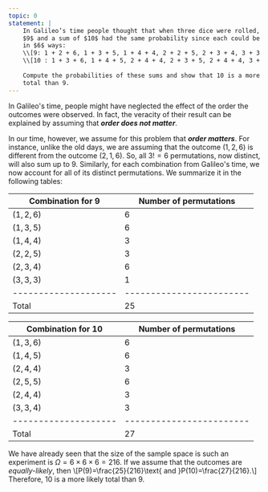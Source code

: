 ```yaml
---
topic: 0
statement: |
    In Galileo’s time people thought that when three dice were rolled, a sum of
    $9$ and a sum of $10$ had the same probability since each could be obtained
    in $6$ ways: 
    \\[9: 1 + 2 + 6, 1 + 3 + 5, 1 + 4 + 4, 2 + 2 + 5, 2 + 3 + 4, 3 + 3 + 3\\]
    \\[10 : 1 + 3 + 6, 1 + 4 + 5, 2 + 4 + 4, 2 + 3 + 5, 2 + 4 + 4, 3 + 3 + 4\\]
    
    Compute the probabilities of these sums and show that 10 is a more likely
    total than 9.
---
```

In Galileo's time, people might have neglected the effect of the order the
outcomes were observed. In fact, the veracity of their result can be explained
by assuming that ***order does not matter***. 

In our time, however, we assume for this problem that ***order matters***. For
instance, unlike the old days, we are assuming that the outcome $(1,2,6)$ is
different from the outcome $(2,1,6)$. So, all $3!=6$ permutations, now distinct,
will also sum up to $9$. Similarly, for each combination from Galileo's time, we
now account for all of its distinct permutations. We summarize it in the
following tables:

| Combination for $9$ | Number of permutations |
| --------------------| ---------------------- |
| $(1,2,6)$           | $6$                    |
| $(1,3,5)$           | $6$                    |
| $(1,4,4)$           | $3$                    |
| $(2,2,5)$           | $3$                    |
| $(2,3,4)$           | $6$                    |
| $(3,3,3)$           | $1$                    |
| --------------------|------------------------|
| Total               | $25$                   |



| Combination for $10$| Number of permutations |
| --------------------| ---------------------- |
| $(1,3,6)$           | $6$                    |
| $(1,4,5)$           | $6$                    |
| $(2,4,4)$           | $3$                    |
| $(2,5,5)$           | $6$                    |
| $(2,4,4)$           | $3$                    |
| $(3,3,4)$           | $3$                    |
| --------------------|------------------------|
| Total               | $27$                   |


We have already seen that the size of the sample space is such an experiment is
$\Omega=6\times6\times6=216$. If we assume that the outcomes are
*equally-likely*, then
\\[P(9)=\frac{25}{216}\text{ and }P(10)=\frac{27}{216}.\\]
Therefore, $10$ is a more likely total than $9$.
